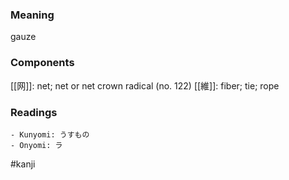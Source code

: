 ### Meaning

gauze

### Components

[[网]]: net; net or net crown radical (no. 122) [[維]]: fiber; tie; rope

### Readings

```
- Kunyomi: うすもの
- Onyomi: ラ
```

#kanji